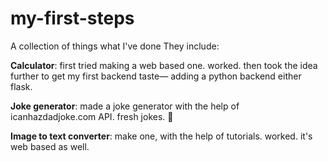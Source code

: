 # my-first-steps
A collection of things what I've done
They include:

**Calculator**: first tried making a web based one. worked. then took the idea further to get my first backend taste— adding a python backend either flask. 

**Joke generator**: made a joke generator with the help of icanhazdadjoke.com API. fresh jokes. 🦭

**Image to text converter**: make one, with the help of tutorials. worked. it's web based as well. 

